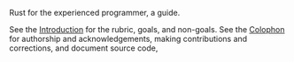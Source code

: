 [comment]: # ( Copyright 2021 Ian Jackson and contributors  )
[comment]: # ( SPDX-License-Identifier: MIT                 )
[comment]: # ( There is NO WARRANTY.                        )

Rust for the experienced programmer, a guide.

See the [Introduction](intro.md) for
the rubric, goals, and non-goals.
See the [Colophon](colophon.md) for
authorship and acknowledgements,
making contributions and corrections,
and document source code,
